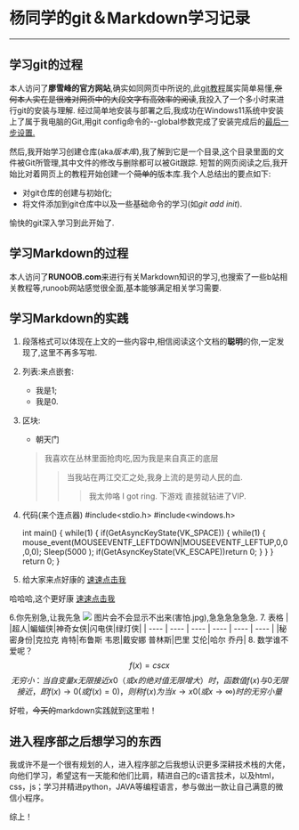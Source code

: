 # 杨同学的git＆Markdown学习记录
---
## 学习git的过程
本人访问了**廖雪峰的官方网站**,确实如同网页中所说的,此[git教程][1]属实简单易懂,~~奈何本人实在是很难对网页中的大段文字有高效率的阅读~~,我投入了一个多小时来进行git的安装与理解.
经过简单地安装与部署之后,我成功在Windows11系统中安装上了属于我电脑的Git,用git config命令的--global参数完成了安装完成后的<u>最后一步设置.</u>

然后,我开始学习创建仓库(aka*版本库*),我了解到它是一个目录,这个目录里面的文件被Git所管理,其中文件的修改与删除都可以被Git跟踪.
短暂的网页阅读之后,我开始比对着网页上的教程开始创建一个~~简单的~~版本库.我个人总结出的要点如下:
- 对git仓库的创建与初始化;
- 将文件添加到git仓库中以及一些基础命令的学习(如*git add init*).

愉快的git深入学习到此开始了.
## 学习Markdown的过程
本人访问了**RUNOOB.com**来进行有关Markdown知识的学习,也搜索了一些b站相关教程等,runoob网站感觉很全面,基本能够满足相关学习需要.
## 学习Markdown的实践
1. 段落格式可以体现在上文的一些内容中,相信阅读这个文档的**聪明**的你,一定发现了,这里不再多写啦.
2. 列表:来点嵌套:
    - 我是1;
    - 我是0.
3. 区块:
   * 朝天门
   >我喜欢在丛林里面抢肉吃,因为我是来自真正的底层
   >>当我站在两江交汇之处,我身上流的是劳动人民的血.
    >>>我太帅咯 I got ring.
    >>>下游戏 直接就钻进了VIP.
4. 代码(来个连点器)
    #include<stdio.h>
    #include<windows.h>


    int main()
{
	while(1)
	{
		if(GetAsyncKeyState(VK_SPACE))
		{
			while(1)
			{
					mouse_event(MOUSEEVENTF_LEFTDOWN|MOUSEEVENTF_LEFTUP,0,0,0,0);
					Sleep(5000 ); 
					if(GetAsyncKeyState(VK_ESCAPE))return 0;
			}
		}
	}
	return 0;
}
5. 给大家来点好康的 [速速点击我](https://www.bilibili.com/video/BV1GJ411x7h7/?spm_id_from=333.337.search-card.all.click&vd_source=b07832401ab52aea7a3628ecc47d52ae)

哈哈哈,这个更好康 [速速点击我][2]

6.你先别急,让我先急
<img src="https://image.baidu.com/search/detail?ct=503316480&z=0&ipn=d&word=%E6%88%91%E6%98%AF%E6%80%A5%E6%80%A5%E5%9B%BD%E7%8E%8B&step_word=&hs=0&pn=1&spn=0&di=7136437450519347201&pi=0&rn=1&tn=baiduimagedetail&is=0%2C0&istype=0&ie=utf-8&oe=utf-8&in=&cl=2&lm=-1&st=undefined&cs=2832600140%2C2873050969&os=3883879932%2C1112680013&simid=4270670984%2C667827789&adpicid=0&lpn=0&ln=1561&fr=&fmq=1664111373988_R&fm=&ic=undefined&s=undefined&hd=undefined&latest=undefined&copyright=undefined&se=&sme=&tab=0&width=undefined&height=undefined&face=undefined&ist=&jit=&cg=&bdtype=0&oriquery=&objurl=https%3A%2F%2Fgimg2.baidu.com%2Fimage_search%2Fsrc%3Dhttp%3A%2F%2Fimg.nga.178.com%2Fattachments%2Fmon_202207%2F27%2F-klbw3Q2q-90hfKhToS8s-7y.jpg%26refer%3Dhttp%3A%2F%2Fimg.nga.178.com%26app%3D2002%26size%3Df9999%2C10000%26q%3Da80%26n%3D0%26g%3D0n%26fmt%3Dauto%3Fsec%3D1666703379%26t%3Df7555f8dc5c68e72ae617c60c26b7348&fromurl=ippr_z2C%24qAzdH3FAzdH3Fkkf_z%26e3Bg2w_z%26e3BvgAzdH3F6jw1_z%26e3Brir%3Fpt1%3Dndbd0nld%26rw2j%3Dj&gsm=200000000000002&rpstart=0&rpnum=0&islist=&querylist=&nojc=undefined&dyTabStr=MCw2LDQsNSwzLDEsNyw4LDIsOQ%3D%3D">
图片会不会显示不出来(害怕.jpg),急急急急急急.
7. 表格
|      |超人|蝙蝠侠|神奇女侠|闪电侠|绿灯侠|
| ---- | ---- | ---- | ---- | ---- | ---- |
|秘密身份|克拉克 肯特|布鲁斯 韦恩|戴安娜 普林斯|巴里 艾伦|哈尔 乔丹|
8. 数学谁不爱呢？
$$ f(x)=csc x 
$$
$$ 无穷小：当自变量x无限接近x0（或x的绝对值无限增大）时，函数值f(x)与0无限接近，即f(x)→0(或f(x)=0)，则称f(x)为当x→x0(或x→∞)时的无穷小量
$$

好啦，~~今天的~~markdown实践就到这里啦！
## 进入程序部之后想学习的东西

我或许不是一个很有规划的人，进入程序部之后我想认识更多深耕技术栈的大佬，向他们学习，希望这有一天能和他们比肩，精进自己的c语言技术，以及html，css，js；学习并精进python，JAVA等编程语言，参与做出一款让自己满意的微信小程序。

综上！




[1]:https://www.runoob.com/markdown/md-tutorial.html
[2]:https://www.bilibili.com/video/BV1Pg411r7V5/?spm_id_from=333.337.search-card.all.click&vd_source=b07832401ab52aea7a3628ecc47d52ae
